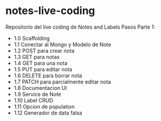 # notes-live-coding
Repositorio del live coding de Notes and Labels
Pasos Parte 1:
* 1.0 Scaffolding
* 1.1 Conectar al Mongo y Modelo de Note
* 1.2 POST para crear nota
* 1.3 GET para notas
* 1.4 GET para una nota
* 1.5 PUT para editar nota
* 1.6 DELETE para borrar nota
* 1.7 PATCH para parcialmente editar nota
* 1.8 Documentacion UI
* 1.9 Service de Note
* 1.10 Label CRUD
* 1.11 Opcion de population
* 1.12 Generador de data falsa
